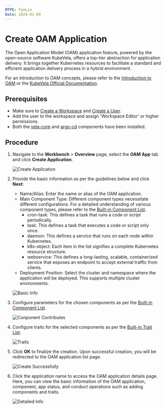 ```yaml
---
MTPE: FanLin
Date: 2024-01-09
---
```


# Create OAM Application

The Open Application Model (OAM) application feature, powered by the open-source software KubeVela, offers a top-tier abstraction for application delivery. It brings together Kubernetes resources to facilitate a standard and efficient application delivery process in a hybrid environment.

For an introduction to OAM concepts, please refer to the [Introduction to OAM](concept.md) or the [KubeVela Official Documentation](http://kubevela.net/docs/v1.2/).

## Prerequisites

- Make sure to [Create a Workspace](../../../ghippo/user-guide/workspace/workspace.md) and [Create a User](../../../ghippo/user-guide/access-control/user.md/).
- Add the user to the workspace and assign 'Workspace Editor' or higher permissions.
- Both the [vela-core](../../pluggable-components.md#deploying-the-vela-core-component) and [argo-cd](../../pluggable-components.md#deploying-the-argo-cd-component) components have been installed.

## Procedure

1. Navigate to the __Workbench__ > __Overview__ page, select the __OAM App__ tab and click __Create Application__.

    ![Create Application](../../images/oam01.png)

2. Provide the basic information as per the guidelines below and click __Next__:

    - Name/Alias: Enter the name or alias of the OAM application.
    - Main Component Type: Different component types necessitate different configurations. For a detailed understanding of various component types, please refer to the [Built-in Component List](https://kubevela.io/en/docs/end-user/components/references).
        - cron-task: This defines a task that runs a code or script periodically.
        - task: This defines a task that executes a code or script only once.
        - daemon: This defines a service that runs on each node within Kubernetes.
        - k8s-object: Each item in the list signifies a complete Kubernetes resource structure.
        - webservice: This defines a long-lasting, scalable, containerized service that exposes an endpoint to accept external traffic from clients.
    - Deployment Position: Select the cluster and namespace where the application will be deployed. This supports multiple cluster environments.

    ![Basic Info](../../images/oam02.png)

3. Configure parameters for the chosen components as per the [Built-in Component List](https://kubevela.io/en/docs/end-user/components/references).

    ![Conponent Contributes](../../images/oam03.png)

4. Configure traits for the selected components as per the [Built-in Trait List](https://kubevela.io/en/docs/end-user/traits/references).

    ![Traits](../../images/oam04.png)

5. Click __OK__ to finalize the creation. Upon successful creation, you will be redirected to the OAM application list page.

    ![Create Successfully](../../images/oam05.png)

6. Click the application name to access the OAM application details page. Here, you can view the basic information of the OAM application, component, app status, and conduct operations such as adding components and traits.

    ![Detailed Info](../../images/oam06.png)
